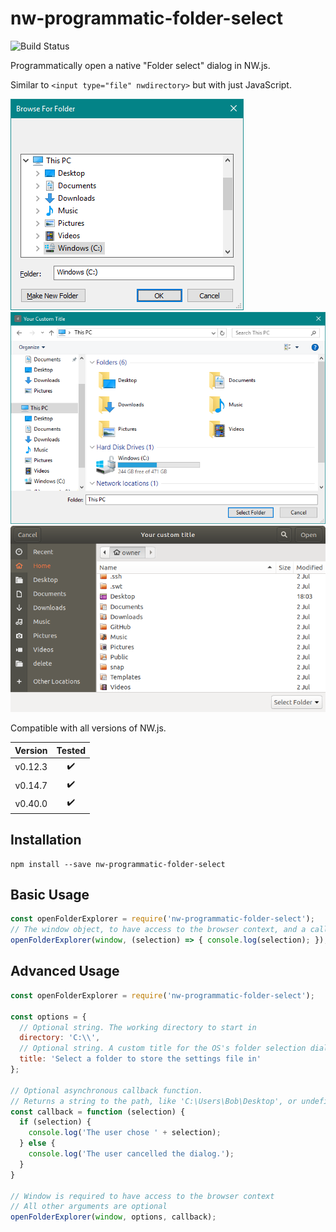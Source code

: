 # nw-programmatic-folder-select

![Build Status](https://github.com/nwutils/nw-programmatic-folder-select/workflows/Node.js%20CI/badge.svg)

Programmatically open a native "Folder select" dialog in NW.js.

Similar to `<input type="file" nwdirectory>` but with just JavaScript.

![Windows Screenshot from NW.js 0.12.3](screenshots/win.png)
![Windows Screenshot from NW.js 0.40.0](screenshots/win2.png)
![Ubuntu Screenshot from NW.js 0.40.0](screenshots/ubuntu.png)

Compatible with all versions of NW.js.

**Version** | **Tested**
:--:        | :--:
v0.12.3     | :heavy_check_mark:
v0.14.7     | :heavy_check_mark:
v0.40.0     | :heavy_check_mark:


## Installation

```
npm install --save nw-programmatic-folder-select
```


## Basic Usage

```js
const openFolderExplorer = require('nw-programmatic-folder-select');
// The window object, to have access to the browser context, and a callback function with the user's choice
openFolderExplorer(window, (selection) => { console.log(selection); });
```


## Advanced Usage

```js
const openFolderExplorer = require('nw-programmatic-folder-select');

const options = {
  // Optional string. The working directory to start in
  directory: 'C:\\',
  // Optional string. A custom title for the OS's folder selection dialog
  title: 'Select a folder to store the settings file in'
};

// Optional asynchronous callback function.
// Returns a string to the path, like 'C:\Users\Bob\Desktop', or undefined if no selection made
const callback = function (selection) {
  if (selection) {
    console.log('The user chose ' + selection);
  } else {
    console.log('The user cancelled the dialog.');
  }
}

// Window is required to have access to the browser context
// All other arguments are optional
openFolderExplorer(window, options, callback);
```

